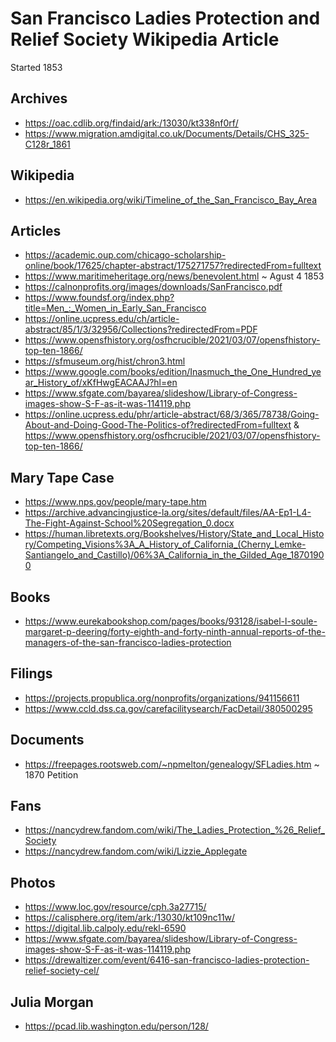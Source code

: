 # San Francisco Ladies Protection and Relief Society Wikipedia Article

Started 1853


## Archives

* https://oac.cdlib.org/findaid/ark:/13030/kt338nf0rf/
* https://www.migration.amdigital.co.uk/Documents/Details/CHS_325-C128r_1861

## Wikipedia

* https://en.wikipedia.org/wiki/Timeline_of_the_San_Francisco_Bay_Area

## Articles

* https://academic.oup.com/chicago-scholarship-online/book/17625/chapter-abstract/175271757?redirectedFrom=fulltext
* https://www.maritimeheritage.org/news/benevolent.html ~ Agust 4 1853
* https://calnonprofits.org/images/downloads/SanFrancisco.pdf
* https://www.foundsf.org/index.php?title=Men_:_Women_in_Early_San_Francisco
* https://online.ucpress.edu/ch/article-abstract/85/1/3/32956/Collections?redirectedFrom=PDF
* https://www.opensfhistory.org/osfhcrucible/2021/03/07/opensfhistory-top-ten-1866/
* https://sfmuseum.org/hist/chron3.html
* https://www.google.com/books/edition/Inasmuch_the_One_Hundred_year_History_of/xKfHwgEACAAJ?hl=en
* https://www.sfgate.com/bayarea/slideshow/Library-of-Congress-images-show-S-F-as-it-was-114119.php
* https://online.ucpress.edu/phr/article-abstract/68/3/365/78738/Going-About-and-Doing-Good-The-Politics-of?redirectedFrom=fulltext
& https://www.opensfhistory.org/osfhcrucible/2021/03/07/opensfhistory-top-ten-1866/

## Mary Tape Case

* https://www.nps.gov/people/mary-tape.htm
* https://archive.advancingjustice-la.org/sites/default/files/AA-Ep1-L4-The-Fight-Against-School%20Segregation_0.docx
* https://human.libretexts.org/Bookshelves/History/State_and_Local_History/Competing_Visions%3A_A_History_of_California_(Cherny_Lemke-Santiangelo_and_Castillo)/06%3A_California_in_the_Gilded_Age_18701900


## Books

* https://www.eurekabookshop.com/pages/books/93128/isabel-l-soule-margaret-p-deering/forty-eighth-and-forty-ninth-annual-reports-of-the-managers-of-the-san-francisco-ladies-protection


## Filings

* https://projects.propublica.org/nonprofits/organizations/941156611
* https://www.ccld.dss.ca.gov/carefacilitysearch/FacDetail/380500295


## Documents

* https://freepages.rootsweb.com/~npmelton/genealogy/SFLadies.htm ~ 1870 Petition

## Fans

* https://nancydrew.fandom.com/wiki/The_Ladies_Protection_%26_Relief_Society
* https://nancydrew.fandom.com/wiki/Lizzie_Applegate

## Photos

* https://www.loc.gov/resource/cph.3a27715/
* https://calisphere.org/item/ark:/13030/kt109nc11w/
* https://digital.lib.calpoly.edu/rekl-6590
* https://www.sfgate.com/bayarea/slideshow/Library-of-Congress-images-show-S-F-as-it-was-114119.php
* https://drewaltizer.com/event/6416-san-francisco-ladies-protection-relief-society-cel/




## Julia Morgan

* https://pcad.lib.washington.edu/person/128/
